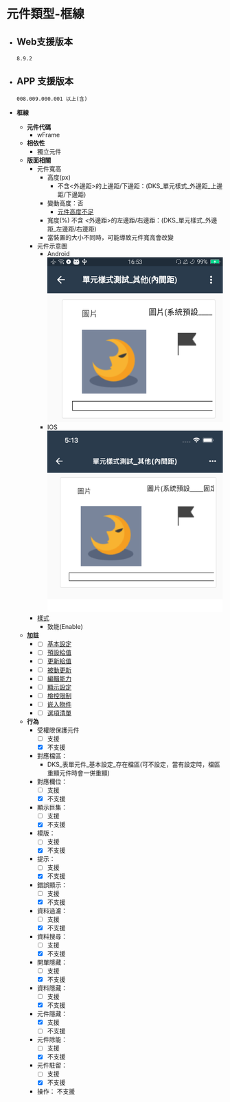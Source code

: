 # 元件類型-框線

* ## Web支援版本
  
      8.9.2

* ## APP 支援版本

      008.009.000.001 以上(含)

* __框線__
  * __元件代碼__
    * wFrame
  * __相依性__
    * 獨立元件
  * __版面相關__
    * 元件寬高
      * 高度(px)
        * 不含<外邊距>的上邊距/下邊距：(DKS_單元樣式_外邊距_上邊距/下邊距)
      * 變動高度：否
        * [元件高度不足](../general/rule)
      * 寬度(%)
        不含 <外邊距>的左邊距/右邊距：(DKS_單元樣式_外邊距_左邊距/右邊距)
      * 當裝置的大小不同時，可能導致元件寬高會改變
    * 元件示意圖
      * Android
        ![image](./image/android/componentImage.png)
      * IOS
        ![image](./image/ios/componentImage.png)
    * [樣式](../general/style)
      * 致能(Enable)
  * __加註__
    * - [ ] [基本設定](../affix/component/basicSettings)
    * - [ ] [預設給值](../affix/component/defaultValue)
    * - [ ] [更新給值](../affix/component/updateValue)
    * - [ ] [被動更新](../affix/component/passiveUpdate)
    * - [ ] [編輯能力](../affix/component/editting)
    * - [ ] [顯示設定](../affix/component/display)
    * - [ ] [檢控限制](../affix/component/prosecutionResstrucson)
    * - [ ] [嵌入物件](../affix/component/embedded)
    * - [ ] [選項清單](../affix/component/optionList)
  * __行為__
    * 受權限保護元件
      - [ ] 支援
      - [x] 不支援
    * 對應檔區：
      * DKS_表單元件_基本設定_存在檔區(可不設定，當有設定時，檔區重顯元件時會一併重顯)
    * 對應欄位：
      - [ ] 支援
      - [x] 不支援
    * 顯示巨集：
      - [ ] 支援
      - [x] 不支援
    * 模版：
      - [ ] 支援
      - [x] 不支援
    * 提示：
      - [ ] 支援
      - [x] 不支援
    * 錯誤顯示：
      - [ ] 支援
      - [x] 不支援
    * 資料過濾：
      - [ ] 支援
      - [x] 不支援
    * 資料搜尋：
      - [ ] 支援
      - [x] 不支援
    * 開單隱藏：
      - [ ] 支援
      - [x] 不支援
    * 資料隱藏：
      - [ ] 支援
      - [x] 不支援
    * 元件隱藏：
      - [x] 支援
      - [ ] 不支援
    * 元件除能：
      - [ ] 支援
      - [x] 不支援
    * 元件駐留：
      - [ ] 支援
      - [x] 不支援
    * 操作：
          不支援
